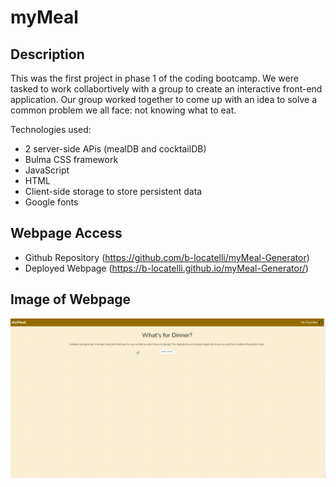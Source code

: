 # myMeal 

## Description

This was the first project in phase 1 of the coding bootcamp. We were tasked to work collabortively with a group to create an interactive front-end application. Our group worked together to come up with an idea to solve a common problem we all face: not knowing what to eat. 

Technologies used:
- 2 server-side APis (mealDB and cocktailDB)
- Bulma CSS framework
- JavaScript
- HTML
- Client-side storage to store persistent data
- Google fonts

## Webpage Access
 - Github Repository (https://github.com/b-locatelli/myMeal-Generator)
 - Deployed Webpage (https://b-locatelli.github.io/myMeal-Generator/)

## Image of Webpage
![gif of application](./assets/images/app.gif)

